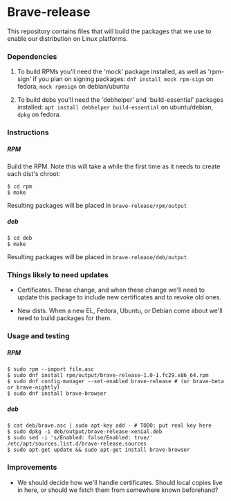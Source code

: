 # Brave-release

This repository contains files that will build the packages that we use to
enable our distribution on Linux platforms.

### Dependencies

1. To build RPMs you'll need the 'mock' package installed, as well as 'rpm-sign' if you plan on signing packages: `dnf install mock rpm-sign` on fedora, `mock rpmsign` on debian/ubuntu

2. To build debs you'll need the 'debhelper' and 'build-essential' packages installed: `apt install debhelper build-essential` on ubuntu/debian, `dpkg` on fedora.

### Instructions

##### RPM
Build the RPM. Note this will take a while the first time as it needs to create each dist's chroot:
```
$ cd rpm
$ make
```

Resulting packages will be placed in `brave-release/rpm/output`

##### deb

```
$ cd deb
$ make
```

Resulting packages will be placed in `brave-release/deb/output`

### Things likely to need updates

* Certificates. These change, and when these change we'll need to update this package to include new certificates and to revoke old ones.

* New dists. When a new EL, Fedora, Ubuntu, or Debian come about we'll need to build packages for them.

### Usage and testing

##### RPM

```
$ sudo rpm --import file.asc
$ sudo dnf install rpm/output/brave-release-1.0-1.fc29.x86_64.rpm
$ sudo dnf config-manager --set-enabled brave-release # (or brave-beta or brave-nightly)
$ sudo dnf install brave-browser
```

##### deb

```
$ cat deb/brave.asc | sudo apt-key add - # TODO: put real key here
$ sudo dpkg -i deb/output/brave-release-xenial.deb
$ sudo sed -i 's/Enabled: false/Enabled: true/' /etc/apt/sources.list.d/brave-release.sources
$ sudo apt-get update && sudo apt-get install brave-browser
```


### Improvements

* We should decide how we'll handle certificates. Should local copies live in here, or should we fetch them from somewhere known beforehand?
